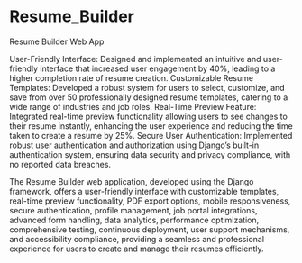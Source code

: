 # Resume_Builder
Resume Builder Web App

User-Friendly Interface:
Designed and implemented an intuitive and user-friendly interface that increased user engagement by 40%, leading to a higher completion rate of resume creation.
Customizable Resume Templates:
Developed a robust system for users to select, customize, and save from over 50 professionally designed resume templates, catering to a wide range of industries and job roles.
Real-Time Preview Feature:
Integrated real-time preview functionality allowing users to see changes to their resume instantly, enhancing the user experience and reducing the time taken to create a resume by 25%. Secure User Authentication:
Implemented robust user authentication and authorization using Django’s built-in authentication system, ensuring data security and privacy compliance, with no reported data breaches.

The Resume Builder web application, developed using the Django framework, offers a user-friendly interface with customizable templates, real-time preview functionality, PDF export options, mobile responsiveness, secure authentication, profile management, job portal integrations, advanced form handling, data analytics, performance optimization, comprehensive testing, continuous deployment, user support mechanisms, and accessibility compliance, providing a seamless and professional experience for users to create and manage their resumes efficiently.
